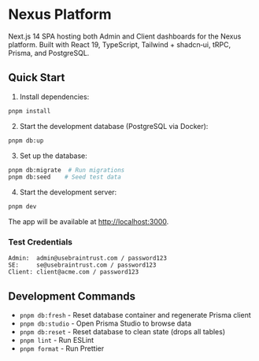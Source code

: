 # Nexus Platform

Next.js 14 SPA hosting both Admin and Client dashboards for the Nexus platform. Built with React 19, TypeScript, Tailwind + shadcn‑ui, tRPC, Prisma, and PostgreSQL.

## Quick Start

1. Install dependencies:

```bash
pnpm install
```

2. Start the development database (PostgreSQL via Docker):

```bash
pnpm db:up
```

3. Set up the database:

```bash
pnpm db:migrate  # Run migrations
pnpm db:seed    # Seed test data
```

4. Start the development server:

```bash
pnpm dev
```

The app will be available at [http://localhost:3000](http://localhost:3000).

### Test Credentials

```
Admin:  admin@usebraintrust.com / password123
SE:     se@usebraintrust.com / password123
Client: client@acme.com / password123
```

## Development Commands

- `pnpm db:fresh` - Reset database container and regenerate Prisma client
- `pnpm db:studio` - Open Prisma Studio to browse data
- `pnpm db:reset` - Reset database to clean state (drops all tables)
- `pnpm lint` - Run ESLint
- `pnpm format` - Run Prettier
